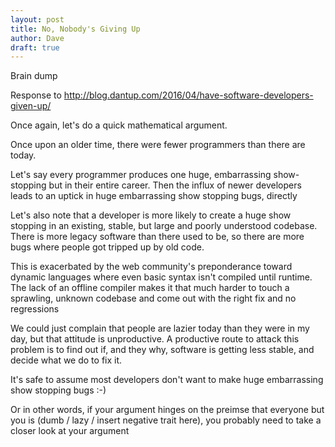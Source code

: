```yaml
---
layout: post
title: No, Nobody's Giving Up
author: Dave
draft: true
---
```


Brain dump

Response to http://blog.dantup.com/2016/04/have-software-developers-given-up/

Once again, let's do a quick mathematical argument.

Once upon an older time, there were fewer programmers than there are today.

Let's say every programmer produces one huge, embarrassing show-stopping but in their entire career. Then the influx of newer developers leads to an uptick in huge embarrassing show stopping bugs, directly

Let's also note that a developer is more likely to create a huge show stopping in an existing, stable, but large and poorly understood codebase. There is more legacy software than there used to be, so there are more bugs where people got tripped up by old code.

This is exacerbated by the web community's preponderance toward dynamic languages where even basic syntax isn't compiled until runtime. The lack of an offline compiler makes it that much harder to touch a sprawling, unknown codebase and come out with the right fix and no regressions

We could just complain that people are lazier today than they were in my day, but that attitude is unproductive. A productive route to attack this problem is to find out if, and they why, software is getting less stable, and decide what we do to fix it.

It's safe to assume most developers don't want to make huge embarrassing show stopping bugs :-)

Or in other words, if your argument hinges on the preimse that everyone but you is (dumb / lazy / insert negative trait here), you probably need to take a closer look at your argument

